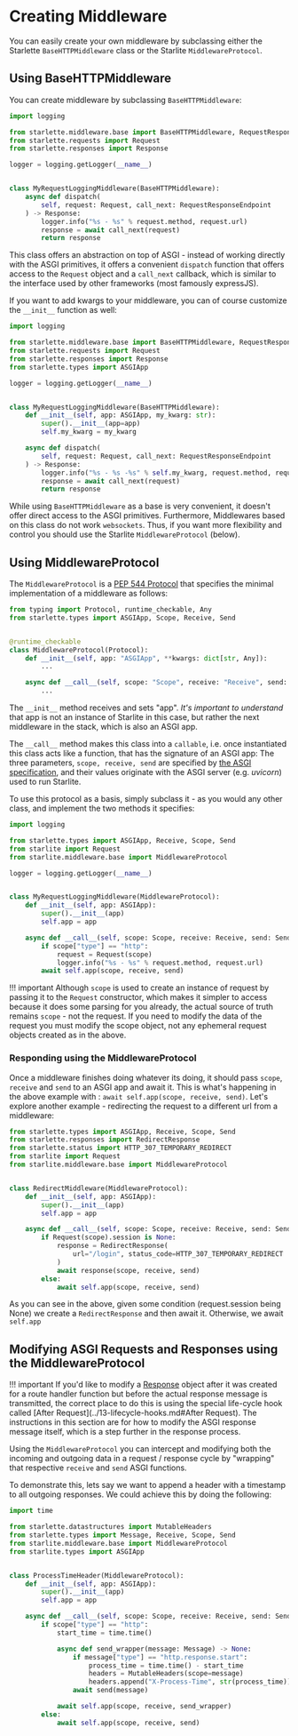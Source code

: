 # Creating Middleware

You can easily create your own middleware by subclassing either the Starlette `BaseHTTPMiddleware` class or the
Starlite `MiddlewareProtocol`.

## Using BaseHTTPMiddleware

You can create middleware by subclassing `BaseHTTPMiddleware`:

```python
import logging

from starlette.middleware.base import BaseHTTPMiddleware, RequestResponseEndpoint
from starlette.requests import Request
from starlette.responses import Response

logger = logging.getLogger(__name__)


class MyRequestLoggingMiddleware(BaseHTTPMiddleware):
    async def dispatch(
        self, request: Request, call_next: RequestResponseEndpoint
    ) -> Response:
        logger.info("%s - %s" % request.method, request.url)
        response = await call_next(request)
        return response
```

This class offers an abstraction on top of ASGI - instead of working directly with the ASGI primitives, it offers a
convenient `dispatch` function that offers access to the `Request` object and a `call_next` callback, which is similar
to the interface used by other frameworks (most famously expressJS).

If you want to add kwargs to your middleware, you can of course customize the `__init__` function as well:

```python
import logging

from starlette.middleware.base import BaseHTTPMiddleware, RequestResponseEndpoint
from starlette.requests import Request
from starlette.responses import Response
from starlette.types import ASGIApp

logger = logging.getLogger(__name__)


class MyRequestLoggingMiddleware(BaseHTTPMiddleware):
    def __init__(self, app: ASGIApp, my_kwarg: str):
        super().__init__(app=app)
        self.my_kwarg = my_kwarg

    async def dispatch(
        self, request: Request, call_next: RequestResponseEndpoint
    ) -> Response:
        logger.info("%s - %s -%s" % self.my_kwarg, request.method, request.url)
        response = await call_next(request)
        return response
```

While using `BaseHTTPMiddleware` as a base is very convenient, it doesn't offer direct access to the ASGI primitives.
Furthermore, Middlewares based on this class do not work `websockets`. Thus, if you want more flexibility and control
you should use the Starlite `MiddlewareProtocol` (below).

## Using MiddlewareProtocol

The `MiddlewareProtocol` is a [PEP 544 Protocol](https://peps.python.org/pep-0544/) that specifies the minimal
implementation of a middleware as follows:

```python
from typing import Protocol, runtime_checkable, Any
from starlette.types import ASGIApp, Scope, Receive, Send


@runtime_checkable
class MiddlewareProtocol(Protocol):
    def __init__(self, app: "ASGIApp", **kwargs: dict[str, Any]):
        ...

    async def __call__(self, scope: "Scope", receive: "Receive", send: "Send") -> None:
        ...
```

The `__init__` method receives and sets "app". _It's important to understand_ that app is not an instance of Starlite in
this case, but rather the next middleware in the stack, which is also an ASGI app.

The `__call__` method makes this class into a `callable`, i.e. once instantiated this class acts like a function, that
has the signature of an ASGI app: The three parameters, `scope, receive, send` are specified
by [the ASGI specification](https://asgi.readthedocs.io/en/latest/index.html), and their values originate with the ASGI
server (e.g. _uvicorn_) used to run Starlite.

To use this protocol as a basis, simply subclass it - as you would any other class, and implement the two methods it
specifies:

```python
import logging

from starlette.types import ASGIApp, Receive, Scope, Send
from starlite import Request
from starlite.middleware.base import MiddlewareProtocol

logger = logging.getLogger(__name__)


class MyRequestLoggingMiddleware(MiddlewareProtocol):
    def __init__(self, app: ASGIApp):
        super().__init__(app)
        self.app = app

    async def __call__(self, scope: Scope, receive: Receive, send: Send) -> None:
        if scope["type"] == "http":
            request = Request(scope)
            logger.info("%s - %s" % request.method, request.url)
        await self.app(scope, receive, send)
```

!!! important
Although `scope` is used to create an instance of request by passing it to the `Request` constructor, which makes it
simpler to access because it does some parsing for you already, the actual source of truth remains `scope` - not the
request. If you need to modify the data of the request you must modify the scope object, not any ephemeral request
objects created as in the above.

### Responding using the MiddlewareProtocol

Once a middleware finishes doing whatever its doing, it should pass `scope`, `receive` and `send` to an ASGI app and
await it. This is what's happening in the above example with : `await self.app(scope, receive, send)`. Let's explore
another example - redirecting the request to a different url from a middleware:

```python
from starlette.types import ASGIApp, Receive, Scope, Send
from starlette.responses import RedirectResponse
from starlette.status import HTTP_307_TEMPORARY_REDIRECT
from starlite import Request
from starlite.middleware.base import MiddlewareProtocol


class RedirectMiddleware(MiddlewareProtocol):
    def __init__(self, app: ASGIApp):
        super().__init__(app)
        self.app = app

    async def __call__(self, scope: Scope, receive: Receive, send: Send) -> None:
        if Request(scope).session is None:
            response = RedirectResponse(
                url="/login", status_code=HTTP_307_TEMPORARY_REDIRECT
            )
            await response(scope, receive, send)
        else:
            await self.app(scope, receive, send)
```

As you can see in the above, given some condition (request.session being None) we create a `RedirectResponse` and then
await it. Otherwise, we await `self.app`

## Modifying ASGI Requests and Responses using the MiddlewareProtocol

!!! important
If you'd like to modify a [Response](../5-responses/0-responses-intro.md) object after it was created for a route
handler function but before the actual response message is transmitted, the correct place to do this is using the
special life-cycle hook called [After Request](../13-lifecycle-hooks.md#After Request). The instructions in this section
are for how to modify the ASGI response message itself, which is a step further in the response process.

Using the `MiddlewareProtocol` you can intercept and modifying both the incoming and outgoing data in a request /
response cycle by "wrapping" that respective `receive` and `send` ASGI functions.

To demonstrate this, lets say we want to append a header with a timestamp to all outgoing responses. We could achieve
this by doing the following:

```python
import time

from starlette.datastructures import MutableHeaders
from starlette.types import Message, Receive, Scope, Send
from starlite.middleware.base import MiddlewareProtocol
from starlite.types import ASGIApp


class ProcessTimeHeader(MiddlewareProtocol):
    def __init__(self, app: ASGIApp):
        super().__init__(app)
        self.app = app

    async def __call__(self, scope: Scope, receive: Receive, send: Send) -> None:
        if scope["type"] == "http":
            start_time = time.time()

            async def send_wrapper(message: Message) -> None:
                if message["type"] == "http.response.start":
                    process_time = time.time() - start_time
                    headers = MutableHeaders(scope=message)
                    headers.append("X-Process-Time", str(process_time))
                await send(message)

            await self.app(scope, receive, send_wrapper)
        else:
            await self.app(scope, receive, send)
```
